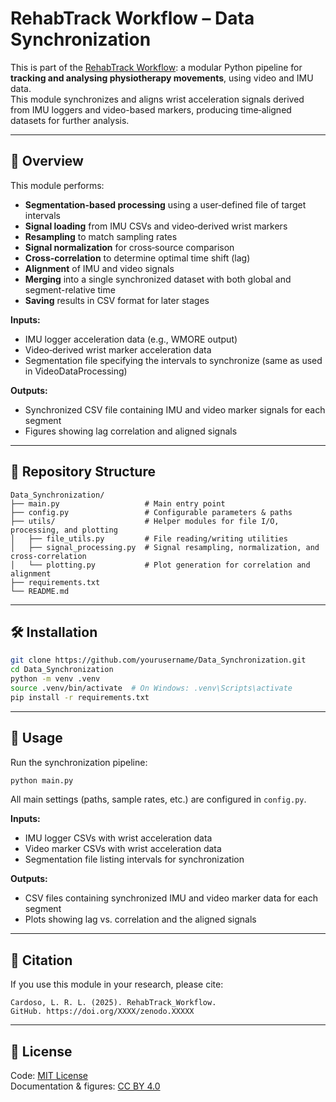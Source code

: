 # RehabTrack Workflow – Data Synchronization

This is part of the [RehabTrack Workflow](https://github.com/lrlcardoso/RehabTrack_Workflow): a modular Python pipeline for **tracking and analysing physiotherapy movements**, using video and IMU data.  
This module synchronizes and aligns wrist acceleration signals derived from IMU loggers and video-based markers, producing time‑aligned datasets for further analysis.

---

## 📌 Overview

This module performs:
- **Segmentation-based processing** using a user‑defined file of target intervals
- **Signal loading** from IMU CSVs and video‑derived wrist markers
- **Resampling** to match sampling rates
- **Signal normalization** for cross‑source comparison
- **Cross‑correlation** to determine optimal time shift (lag)
- **Alignment** of IMU and video signals
- **Merging** into a single synchronized dataset with both global and segment-relative time
- **Saving** results in CSV format for later stages

**Inputs:**
- IMU logger acceleration data (e.g., WMORE output)
- Video‑derived wrist marker acceleration data
- Segmentation file specifying the intervals to synchronize (same as used in VideoDataProcessing)

**Outputs:**
- Synchronized CSV file containing IMU and video marker signals for each segment
- Figures showing lag correlation and aligned signals

---

## 📂 Repository Structure

```
Data_Synchronization/
├── main.py                   # Main entry point
├── config.py                 # Configurable parameters & paths
├── utils/                    # Helper modules for file I/O, processing, and plotting
│   ├── file_utils.py         # File reading/writing utilities
│   ├── signal_processing.py  # Signal resampling, normalization, and cross-correlation
│   └── plotting.py           # Plot generation for correlation and alignment
├── requirements.txt
└── README.md
```

---

## 🛠 Installation

```bash
git clone https://github.com/yourusername/Data_Synchronization.git
cd Data_Synchronization
python -m venv .venv
source .venv/bin/activate  # On Windows: .venv\Scripts\activate
pip install -r requirements.txt
```

---

## 🚀 Usage

Run the synchronization pipeline:
```bash
python main.py
```

All main settings (paths, sample rates, etc.) are configured in `config.py`.

**Inputs:**  
- IMU logger CSVs with wrist acceleration data  
- Video marker CSVs with wrist acceleration data  
- Segmentation file listing intervals for synchronization  

**Outputs:**  
- CSV files containing synchronized IMU and video marker data for each segment  
- Plots showing lag vs. correlation and the aligned signals  

---

## 📖 Citation

If you use this module in your research, please cite:
```
Cardoso, L. R. L. (2025). RehabTrack_Workflow. 
GitHub. https://doi.org/XXXX/zenodo.XXXXX
```

---

## 📝 License

Code: [MIT License](LICENSE)  
Documentation & figures: [CC BY 4.0](LICENSE-docs)
